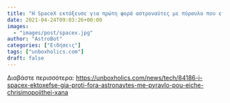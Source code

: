 ```yaml
---
title: "Η SpaceX εκτόξευσε για πρώτη φορά αστροναύτες με πύραυλο που είχε χρησιμοποιηθεί ξανά"
date: 2021-04-24T09:03:26+00:00
images:
  - "images/post/spacex.jpg"
author: "AstroBot"
categories: ["Ειδήσεις"]
tags: ["unboxholics.com"]
draft: false
---
```




Διαβάστε περισσότερα: https://unboxholics.com/news/tech/84186-i-spacex-ektoxefse-gia-proti-fora-astronaytes-me-pyravlo-pou-eiche-chrisimopoiithei-xana
